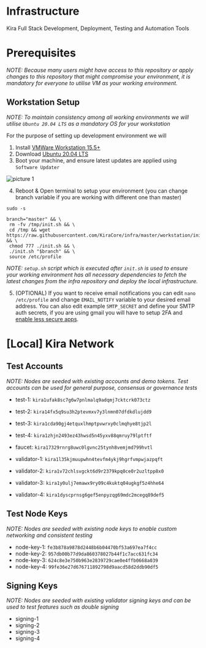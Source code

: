 
# Infrastructure

Kira Full Stack Development, Deployment, Testing and Automation Tools

# Prerequisites

_NOTE: Because many users might have access to this repository or apply changes to this repository that might compromise your environment, it is mandatory for everyone to utilise VM as your working environment._

## Workstation Setup

_NOTE: To maintain consistency among all working environments we will utilise `Ubuntu 20.04 LTS` as a mandatory OS for your workstation_

For the purpose of setting up development environment we will 

1. Install [VMWare Workstation 15.5+](https://www.vmware.com/products/workstation-player/workstation-player-evaluation.html)
2. Download [Ubuntu 20.04 LTS](https://releases.ubuntu.com/20.04/)
3. Boot your machine, and ensure latest updates are applied using `Software Updater`

![picture 1](https://i.imgur.com/7SX2g7y.png)  

4. Reboot & Open terminal to setup your environment (you can change branch variable if you are working with different one than master)

```
sudo -s

branch="master" && \
 rm -fv /tmp/init.sh && \
 cd /tmp && wget https://raw.githubusercontent.com/KiraCore/infra/master/workstation/init.sh && \
 chmod 777 ./init.sh && \
 ./init.sh "$branch" && \
 source /etc/profile
```

_NOTE: `setup.sh` script which is executed after `init.sh` is used to ensure your working environment has all necessary dependencies to fetch the latest changes from the infra repository and deploy the local infrastructure._

5. (OPTIONAL) If you want to receive email notifications you can edit `nano /etc/profile` and change `EMAIL_NOTIFY` variable to your desired email address. You can also edit example `SMTP_SECRET` and define your SMTP auth secrets, if you are using gmail you will have to setup 2FA and [enable less secure apps](https://support.google.com/accounts/answer/6010255?hl=en).


# [Local] Kira Network

## Test Accounts

_NOTE: Nodes are seeded with existing accounts and demo tokens. Test accounts can be used for general purpose, consensus or governance tests_

* test-1: `kira1ufak8sc7g6w7pnlmalq9adqmj7cktcrk073ctz`
* test-2: `kira14fx5q9su3h2ptevmxv7y3lnmn07dfdkdlujdd9`
* test-3: `kira1cda90gj4etquxlhmptpvwrxy0clmqhye8tjp2l`
* test-4: `kira1zhjn2493ez43hwsd5n45yxv88qmruy79lptftf`

* faucet: `kira17329rnrg8uwc0lgvnc25tynh8vemjmd799hvtl`

* validator-1: `kira1l35kjmuupwhn4tevfm4ykj9hgrfvmpwjazpqft`
* validator-2: `kira1v72chlsvgckt6d9r2379kpq0ce0r2uzltpp8x0`
* validator-3: `kira1y0ulj7emawx9ry09c4kuktq04ugkgf5z4hhe64`
* validator-4: `kira1dyscprnsg6gef5enpyzqg69mdc2mcegq89def5`

## Test Node Keys

_NOTE: Nodes are seeded with existing node keys to enable custom networking and consistent testing_

* node-key-1: `fe3b878a9878d2448b6b04470bf53a697ea7f4cc`
* node-key-2: `957db00b77d9da860378027b44f1c7acc631fc34`
* node-key-3: `624c8e3e750b963e2839729cae0e4ffb0668a039`
* node-key-4: `99fe36e27d676711892798d9aacd58d2ddb90df5`

## Signing Keys

_NOTE: Nodes are seeded with existing validator signing keys and can be used to test features such as double signing_

* signing-1
* signing-2
* signing-3
* signing-4
